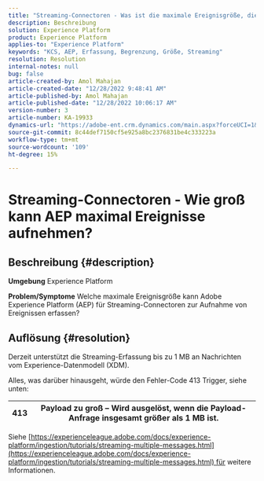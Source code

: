 ```yaml
---
title: "Streaming-Connectoren - Was ist die maximale Ereignisgröße, die AEP erfassen kann?"
description: Beschreibung
solution: Experience Platform
product: Experience Platform
applies-to: "Experience Platform"
keywords: "KCS, AEP, Erfassung, Begrenzung, Größe, Streaming"
resolution: Resolution
internal-notes: null
bug: false
article-created-by: Amol Mahajan
article-created-date: "12/28/2022 9:48:41 AM"
article-published-by: Amol Mahajan
article-published-date: "12/28/2022 10:06:17 AM"
version-number: 3
article-number: KA-19933
dynamics-url: "https://adobe-ent.crm.dynamics.com/main.aspx?forceUCI=1&pagetype=entityrecord&etn=knowledgearticle&id=48dacbca-9486-ed11-81ac-6045bd006e5a"
source-git-commit: 8c44def7150cf5e925a8bc2376831be4c333223a
workflow-type: tm+mt
source-wordcount: '109'
ht-degree: 15%

---
```


# Streaming-Connectoren - Wie groß kann AEP maximal Ereignisse aufnehmen?

## Beschreibung {#description}

<b>Umgebung</b>
Experience Platform


<b>Problem/Symptome</b>
Welche maximale Ereignisgröße kann Adobe Experience Platform (AEP) für Streaming-Connectoren zur Aufnahme von Ereignissen erfassen?


## Auflösung {#resolution}


Derzeit unterstützt die Streaming-Erfassung bis zu 1 MB an Nachrichten vom Experience-Datenmodell (XDM).

Alles, was darüber hinausgeht, würde den Fehler-Code 413 Trigger, siehe unten:




| 413 | Payload zu groß – Wird ausgelöst, wenn die Payload-Anfrage insgesamt größer als 1 MB ist. |
| --- | --- |




Siehe [https://experienceleague.adobe.com/docs/experience-platform/ingestion/tutorials/streaming-multiple-messages.html](https://experienceleague.adobe.com/docs/experience-platform/ingestion/tutorials/streaming-multiple-messages.html) für weitere Informationen.
